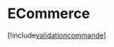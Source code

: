 # ECommerce

[!include[validationcommande](ecommerce.validationcommande.autogen.md)]


































































































































